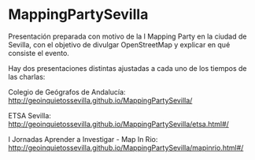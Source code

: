 MappingPartySevilla
===================

Presentación preparada con motivo de la I Mapping Party en la ciudad de Sevilla, con el objetivo de divulgar OpenStreetMap y explicar en qué consiste el evento.

Hay dos presentaciones distintas ajustadas a cada uno de los tiempos de las charlas:

Colegio de Geógrafos de Andalucía: http://geoinquietossevilla.github.io/MappingPartySevilla/

ETSA Sevilla: http://geoinquietossevilla.github.io/MappingPartySevilla/etsa.html#/

I Jornadas Aprender a Investigar - Map In Rio: http://geoinquietossevilla.github.io/MappingPartySevilla/mapinrio.html#/
